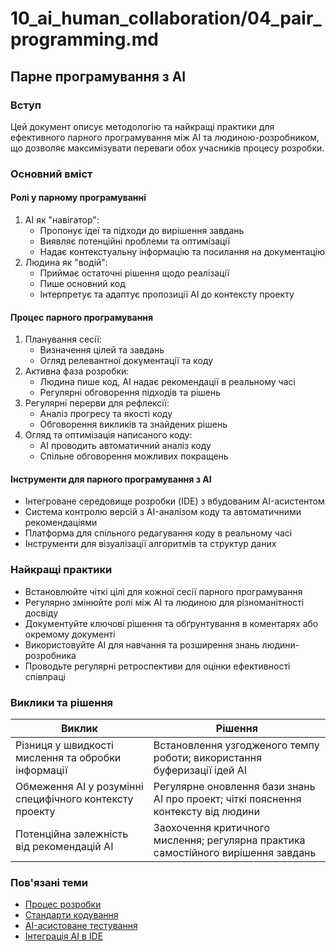 # 10_ai_human_collaboration/04_pair_programming.md

## Парне програмування з AI

### Вступ
Цей документ описує методологію та найкращі практики для ефективного парного програмування між AI та людиною-розробником, що дозволяє максимізувати переваги обох учасників процесу розробки.

### Основний вміст

#### Ролі у парному програмуванні
1. AI як "навігатор":
   - Пропонує ідеї та підходи до вирішення завдань
   - Виявляє потенційні проблеми та оптимізації
   - Надає контекстуальну інформацію та посилання на документацію
2. Людина як "водій":
   - Приймає остаточні рішення щодо реалізації
   - Пише основний код
   - Інтерпретує та адаптує пропозиції AI до контексту проекту

#### Процес парного програмування
1. Планування сесії:
   - Визначення цілей та завдань
   - Огляд релевантної документації та коду
2. Активна фаза розробки:
   - Людина пише код, AI надає рекомендації в реальному часі
   - Регулярні обговорення підходів та рішень
3. Регулярні перерви для рефлексії:
   - Аналіз прогресу та якості коду
   - Обговорення викликів та знайдених рішень
4. Огляд та оптимізація написаного коду:
   - AI проводить автоматичний аналіз коду
   - Спільне обговорення можливих покращень

#### Інструменти для парного програмування з AI
- Інтегроване середовище розробки (IDE) з вбудованим AI-асистентом
- Система контролю версій з AI-аналізом коду та автоматичними рекомендаціями
- Платформа для спільного редагування коду в реальному часі
- Інструменти для візуалізації алгоритмів та структур даних

### Найкращі практики
- Встановлюйте чіткі цілі для кожної сесії парного програмування
- Регулярно змінюйте ролі між AI та людиною для різноманітності досвіду
- Документуйте ключові рішення та обґрунтування в коментарях або окремому документі
- Використовуйте AI для навчання та розширення знань людини-розробника
- Проводьте регулярні ретроспективи для оцінки ефективності співпраці

### Виклики та рішення
| Виклик | Рішення |
|--------|---------|
| Різниця у швидкості мислення та обробки інформації | Встановлення узгодженого темпу роботи; використання буферизації ідей AI |
| Обмеження AI у розумінні специфічного контексту проекту | Регулярне оновлення бази знань AI про проект; чіткі пояснення контексту від людини |
| Потенційна залежність від рекомендацій AI | Заохочення критичного мислення; регулярна практика самостійного вирішення завдань |

### Пов'язані теми
- [Процес розробки](../02_development_process/00_intro.md)
- [Стандарти кодування](../11_codebase_guidelines/02_coding_standards.md)
- [AI-асистоване тестування](../06_testing_strategy/02_ai_driven_testing.md)
- [Інтеграція AI в IDE](../09_ai_automation/01_code_generation.md)